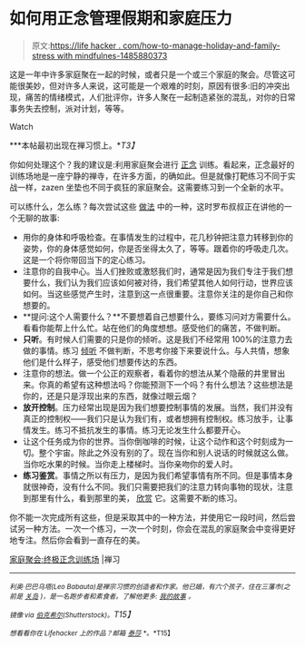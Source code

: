 # 如何用正念管理假期和家庭压力

> 原文:[https://life hacker . com/how-to-manage-holiday-and-family-stress with mindfulnes-1485880373](https://lifehacker.com/how-to-manage-holiday-and-family-stress-with-mindfulnes-1485880373)

这是一年中许多家庭聚在一起的时候，或者只是一个或三个家庭的聚会。尽管这可能很美妙，但对许多人来说，这可能是一个艰难的时刻，原因有很多:旧的冲突出现，痛苦的情绪模式，人们批评你，许多人聚在一起制造紧张的混乱，对你的日常事务失去控制，派对计划，等等。

Watch

***本帖最初出现在禅习惯上。**T3】*

你如何处理这个？我的建议是:利用家庭聚会进行 [正念](https://lifehacker.com/a-guide-to-meditation-for-the-rest-of-us-5591576) 训练。看起来，正念最好的训练场地是一座宁静的禅寺，在许多方面，的确如此。但是就像打靶练习不同于实战一样，zazen 坐垫也不同于疯狂的家庭聚会。这需要练习到一个全新的水平。

可以练什么，怎么练？每次尝试这些 [做法](https://lifehacker.com/what-happens-to-the-brain-when-you-meditate-and-how-it-1202533314) 中的一种，这时罗布叔叔正在讲他的一个无聊的故事:

*   用你的身体和呼吸检查。在事情发生的过程中，花几秒钟把注意力转移到你的姿势，你的身体感觉如何，你是否坐得太久了，等等。跟着你的呼吸走几次。这是一个将你带回当下的定心练习。
*   注意你的自我中心。当人们挫败或激怒我们时，通常是因为我们专注于我们想要什么，我们认为我们应该如何被对待，我们希望其他人如何行动，世界应该如何。当这些感觉产生时，注意到这一点很重要。注意你关注的是你自己和你想要的。
*   **提问:这个人需要什么？**不要想着自己想要什么，要练习问对方需要什么。看看你能帮上什么忙。站在他们的角度想想。感受他们的痛苦，不做判断。
*   **只听**。有时候人们需要的只是你的倾听。这是我们不经常用 100%的注意力去做的事情。练习 [倾听](http://lifehacker.com/how-can-i-improve-my-listening-skills-1333981305) 不做判断，不思考你接下来要说什么。与人共情，想象他们是什么样子，感受他们想要传达的东西。
*   注意你的想法。做一个公正的观察者，看着你的想法从某个隐蔽的井里冒出来。你真的希望有这种想法吗？你能预测下一个吗？有什么想法？这些想法是你的，还是只是浮现出来的东西，就像过眼云烟？
*   **放开控制**。压力经常出现是因为我们想要控制事情的发展。当然，我们并没有真正的控制权——我们只是认为我们有，或者想拥有控制权。练习放手，让事情发生。练习不抵抗发生的事情。练习无论发生什么都要开心。
*   让这个任务成为你的世界。当你倒咖啡的时候，让这个动作和这个时刻成为一切。整个宇宙。除此之外没有别的了。现在当你和别人说话的时候就这么做。当你吃水果的时候。当你走上楼梯时。当你亲吻你的爱人时。
*   **练习鉴赏**。事情之所以有压力，是因为我们希望事情有所不同。但是事情本身就很神奇，没有什么不同。我们只需要把我们的注意力转向事物的现状，注意到那里有什么，看到那里的美， [欣赏](http://lifehacker.com/change-your-state-of-mind-with-a-gratitude-session-1278856276) 它。这需要不断的练习。

你不能一次完成所有这些，但是采取其中的一种方法，并使用它一段时间，然后尝试另一种方法。一次一个练习，一次一个时刻，你会在混乱的家庭聚会中变得更好地专注。然后你会看到一直存在的美。

[家庭聚会:终极正念训练场](http://zenhabits.net/dojo/) |禅习

* * *

*<small>利奥·巴巴乌塔(Leo Babauta)是禅宗习惯的创造者和作家。他已婚，有六个孩子，住在三藩市(之前是</small>* [*<small>关岛</small>*](http://guampedia.com/) *<small>)，是一名跑步者和素食者。了解他更多:</small>* [*<small>我的故事</small>*](http://zenhabits.net/2007/02/my-story/) *<small>。</small>*

*<small>镜像 via</small>* [*<small>伯克希尔</small>*](http://www.shutterstock.com/pic-140544424/stock-photo-freedom.html?src=p-118038301-7)*<small>(Shutterstock)。</small>T15】*

<small>*想看看你在 Lifehacker 上的作品？邮箱*</small> [<small>*泰莎*</small>](https://mail.google.com/mail/?view=cm&fs=1&tf=1&to=tessa@lifehacker.com) <small>*。*T15】</small>